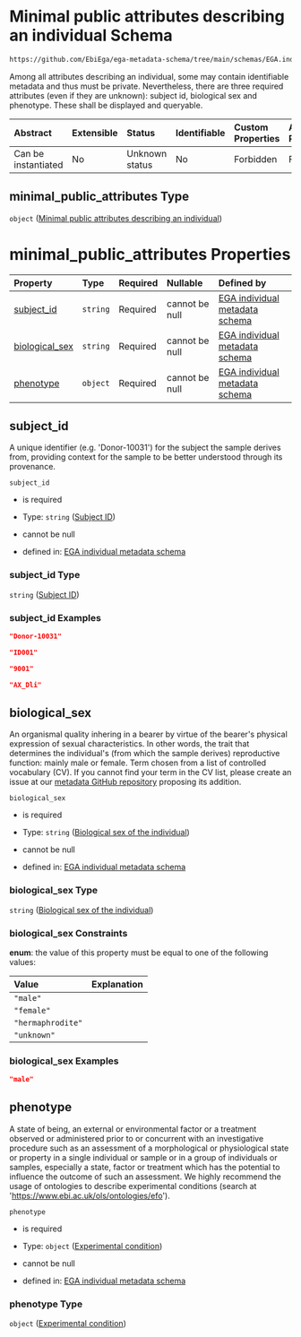# Minimal public attributes describing an individual Schema

```txt
https://github.com/EbiEga/ega-metadata-schema/tree/main/schemas/EGA.individual.json#/properties/minimal_public_attributes
```

Among all attributes describing an individual, some may contain identifiable metadata and thus must be private. Nevertheless, there are three required attributes (even if they are unknown): subject id, biological sex and phenotype. These shall be displayed and queryable.

| Abstract            | Extensible | Status         | Identifiable | Custom Properties | Additional Properties | Access Restrictions | Defined In                                                                |
| :------------------ | :--------- | :------------- | :----------- | :---------------- | :-------------------- | :------------------ | :------------------------------------------------------------------------ |
| Can be instantiated | No         | Unknown status | No           | Forbidden         | Forbidden             | none                | [EGA.individual.json*](../out/EGA.individual.json "open original schema") |

## minimal_public_attributes Type

`object` ([Minimal public attributes describing an individual](ega-14-properties-minimal-public-attributes-describing-an-individual.md))

# minimal_public_attributes Properties

| Property                          | Type     | Required | Nullable       | Defined by                                                                                                                                                                                                                                     |
| :-------------------------------- | :------- | :------- | :------------- | :--------------------------------------------------------------------------------------------------------------------------------------------------------------------------------------------------------------------------------------------- |
| [subject_id](#subject_id)         | `string` | Required | cannot be null | [EGA individual metadata schema](ega-12-definitions-subject-id.md "https://github.com/EbiEga/ega-metadata-schema/tree/main/schemas/EGA.individual.json#/properties/minimal_public_attributes/properties/subject_id")                           |
| [biological_sex](#biological_sex) | `string` | Required | cannot be null | [EGA individual metadata schema](ega-12-definitions-biological-sex-of-the-individual.md "https://github.com/EbiEga/ega-metadata-schema/tree/main/schemas/EGA.individual.json#/properties/minimal_public_attributes/properties/biological_sex") |
| [phenotype](#phenotype)           | `object` | Required | cannot be null | [EGA individual metadata schema](ega-12-definitions-experimental-condition.md "https://github.com/EbiEga/ega-metadata-schema/tree/main/schemas/EGA.individual.json#/properties/minimal_public_attributes/properties/phenotype")                |

## subject_id

A unique identifier (e.g. 'Donor-10031') for the subject the sample derives from, providing context for the sample to be better understood through its provenance.

`subject_id`

*   is required

*   Type: `string` ([Subject ID](ega-12-definitions-subject-id.md))

*   cannot be null

*   defined in: [EGA individual metadata schema](ega-12-definitions-subject-id.md "https://github.com/EbiEga/ega-metadata-schema/tree/main/schemas/EGA.individual.json#/properties/minimal_public_attributes/properties/subject_id")

### subject_id Type

`string` ([Subject ID](ega-12-definitions-subject-id.md))

### subject_id Examples

```json
"Donor-10031"
```

```json
"ID001"
```

```json
"9001"
```

```json
"AX_Dli"
```

## biological_sex

An organismal quality inhering in a bearer by virtue of the bearer's physical expression of sexual characteristics. In other words, the trait that determines the individual's (from which the sample derives) reproductive function: mainly male or female. Term chosen from a list of controlled vocabulary (CV). If you cannot find your term in the CV list, please create an issue at our [metadata GitHub repository](https://github.com/EbiEga/ega-metadata-schema) proposing its addition.

`biological_sex`

*   is required

*   Type: `string` ([Biological sex of the individual](ega-12-definitions-biological-sex-of-the-individual.md))

*   cannot be null

*   defined in: [EGA individual metadata schema](ega-12-definitions-biological-sex-of-the-individual.md "https://github.com/EbiEga/ega-metadata-schema/tree/main/schemas/EGA.individual.json#/properties/minimal_public_attributes/properties/biological_sex")

### biological_sex Type

`string` ([Biological sex of the individual](ega-12-definitions-biological-sex-of-the-individual.md))

### biological_sex Constraints

**enum**: the value of this property must be equal to one of the following values:

| Value             | Explanation |
| :---------------- | :---------- |
| `"male"`          |             |
| `"female"`        |             |
| `"hermaphrodite"` |             |
| `"unknown"`       |             |

### biological_sex Examples

```json
"male"
```

## phenotype

A state of being, an external or environmental factor or a treatment observed or administered prior to or concurrent with an investigative procedure such as an assessment of a morphological or physiological state or property in a single individual or sample or in a group of individuals or samples, especially a state, factor or treatment which has the potential to influence the outcome of such an assessment. We highly recommend the usage of ontologies to describe experimental conditions (search at '<https://www.ebi.ac.uk/ols/ontologies/efo>').

`phenotype`

*   is required

*   Type: `object` ([Experimental condition](ega-12-definitions-experimental-condition.md))

*   cannot be null

*   defined in: [EGA individual metadata schema](ega-12-definitions-experimental-condition.md "https://github.com/EbiEga/ega-metadata-schema/tree/main/schemas/EGA.individual.json#/properties/minimal_public_attributes/properties/phenotype")

### phenotype Type

`object` ([Experimental condition](ega-12-definitions-experimental-condition.md))

